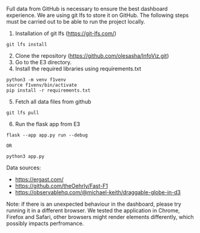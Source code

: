 Full data from GitHub is necessary to ensure the best dashboard experience. We are using git lfs to store it on GitHub. 
The following steps must be carried out to be able to run the project locally.

1. Installation of git lfs (https://git-lfs.com/) 

```
git lfs install
```

2. Clone the repository (https://github.com/olesasha/InfoViz.git)
3. Go to the E3 directory. 
4. Install the required libraries using requirements.txt
```
python3 -m venv f1venv
source f1venv/bin/activate
pip install -r requirements.txt
```
5. Fetch all data files from github
```
git lfs pull
```
6. Run the flask app from E3
``` 
flask --app app.py run --debug 

OR 

python3 app.py
```

Data sources: 
- https://ergast.com/
- https://github.com/theOehrly/Fast-F1
- https://observablehq.com/@michael-keith/draggable-globe-in-d3

Note: if there is an unexpected behaviour in the dashboard, please try running it in a different browser. We tested the application in Chrome, Firefox and Safari, other browsers might render elements differently, which possibly impacts perfromance. 